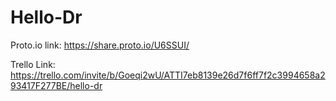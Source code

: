 # Hello-Dr


Proto.io link:
https://share.proto.io/U6SSUI/

Trello Link:
https://trello.com/invite/b/Goeqi2wU/ATTI7eb8139e26d7f6ff7f2c3994658a293417F277BE/hello-dr

